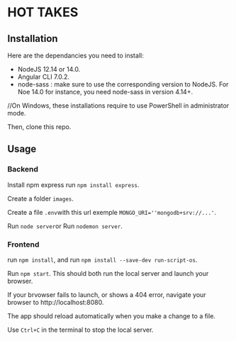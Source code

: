 # HOT TAKES #

## Installation ##

Here are the dependancies you need to install:
- NodeJS 12.14 or 14.0.
- Angular CLI 7.0.2.
- node-sass : make sure to use the corresponding version to NodeJS. For Noe 14.0 for instance, you need node-sass in version 4.14+.

//On Windows, these installations require to use PowerShell in administrator mode.

Then, clone this repo. 

## Usage ##

### Backend ###

Install npm express run `npm install express`.

Create  a folder `images`.

Create a file `.env`with this url exemple `MONGO_URI=''mongodb+srv://...'`.

Run `node server`or Run `nodemon server`.

### Frontend ###

run `npm install`, and run `npm install --save-dev run-script-os`.

Run `npm start`. This should both run the local server and launch your browser.

If your brvowser fails to launch, or shows a 404 error, navigate your browser to http://localhost:8080.

The app should reload automatically when you make a change to a file.

Use `Ctrl+C` in the terminal to stop the local server.
